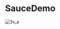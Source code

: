 # SauceDemo
![3v_a](https://user-images.githubusercontent.com/43520909/215652212-4f4e4d4b-0c3b-47d5-bcc9-f96b839a1d59.jpg)
